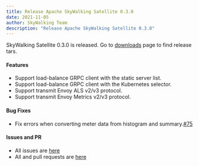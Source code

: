 ```yaml
---
title: Release Apache SkyWalking Satellite 0.3.0
date: 2021-11-05
author: SkyWalking Team
description: "Release Apache SkyWalking Satellite 0.3.0"
---
```


SkyWalking Satellite 0.3.0 is released. Go to [downloads](https://skywalking.apache.org/downloads) page to find release tars.

#### Features
* Support load-balance GRPC client with the static server list.
* Support load-balance GRPC client with the Kubernetes selector.
* Support transmit Envoy ALS v2/v3 protocol.
* Support transmit Envoy Metrics v2/v3 protocol.

#### Bug Fixes
* Fix errors when converting meter data from histogram and summary.[#75](https://github.com/apache/skywalking-satellite/pull/75)

#### Issues and PR
- All issues are [here](https://github.com/apache/skywalking/milestone/93?closed=1)
- All and pull requests are [here](https://github.com/apache/skywalking-satellite/pulls?q=is%3Apr+is%3Aclosed+milestone%3A0.3.0)